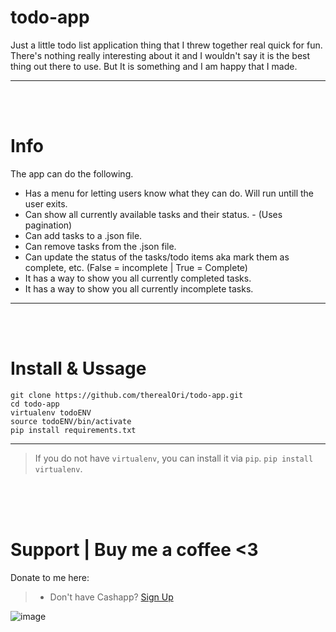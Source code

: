 # todo-app
Just a little todo list application thing that I threw together real quick for fun. There's nothing really interesting about it and I wouldn't say it is the best thing out there to use. But It is something and I am happy that I made.
__ __
 
 <br>
 <br>

# Info
The app can do the following.
  - Has a menu for letting users know what they can do. Will run untill the user exits.
  - Can show all currently available tasks and their status. - (Uses pagination)
  - Can add tasks to a .json file.
  - Can remove tasks from the .json file.
  - Can update the status of the tasks/todo items aka mark them as complete, etc. (False = incomplete | True = Complete)
  - It has a way to show you all currently completed tasks.
  - It has a way to show you all currently incomplete tasks.
__ __

<br>
<br>

# Install & Ussage

```
git clone https://github.com/therealOri/todo-app.git
cd todo-app
virtualenv todoENV
source todoENV/bin/activate
pip install requirements.txt
```
__ __
> If you do not have `virtualenv`, you can install it via `pip`. `pip install virtualenv`.


<br>
<br>
<br>


# Support  |  Buy me a coffee <3
Donate to me here:
> - Don't have Cashapp? [Sign Up](https://cash.app/app/TKWGCRT)

![image](https://user-images.githubusercontent.com/45724082/158000721-33c00c3e-68bb-4ee3-a2ae-aefa549cfb33.png)
